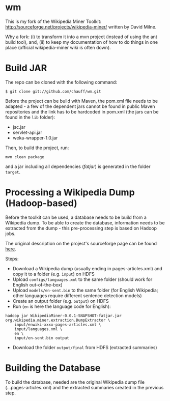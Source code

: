 wm
==

This is my fork of the Wikipedia Miner Toolkit: http://sourceforge.net/projects/wikipedia-miner/ written by David Milne.

Why a fork: (i) to transform it into a mvn project (instead of using the ant build tool), and, (ii) to keep my documentation of how to do things in one place (official wikipedia-miner wiki is often down).


Build JAR
=========

The repo can be cloned with the following command:

```
$ git clone git://github.com/chauff/wm.git
```

Before the project can be build with Maven, the pom.xml file needs to be adapted - a few of the dependent jars cannot be found in public Maven repositories and the link has to be hardcoded in pom.xml (the jars can be found in the `lib` folder):
+ jsc.jar
+ servlet-api.jar
+ weka-wrapper-1.0.jar

Then, to build the project, run:

```
mvn clean package
```

and a jar including all dependencies (*fatjar*) is generated in the folder `target`.



Processing a Wikipedia Dump (Hadoop-based)
==========================================
Before the toolkit can be used, a database needs to be build from a Wikipedia dump. To be able to create the database, information needs to be extracted from the dump - this pre-processing step is based on Hadoop jobs.

The original description on the project's sourceforge page can be found [here](http://sourceforge.net/apps/mediawiki/wikipedia-miner/index.php?title=Extraction).

Steps:

+ Download a Wikipedia dump (usually ending in pages-articles.xml) and copy it to a folder (e.g. `input`) on HDFS
+ Upload `configs/languages.xml` to the same folder (should work for English out-of-the-box)
+ Upload `models/en-sent.bin` to the same folder (for English Wikipedia; other languages require different sentence detection models)
+ Create an output folder (e.g. `output`) on HDFS
+ Run (`en` is here the language code for English): 

```
hadoop jar WikipediaMiner-0.0.1-SNAPSHOT-fatjar.jar org.wikipedia.miner.extraction.DumpExtractor \
	input/enwiki-xxxx-pages-articles.xml \
	input/languages.xml \
	en \
	input/en-sent.bin output
```

+ Download the folder `output/final` from HDFS (extracted summaries)


Building the Database
=====================
To build the database, needed are the original Wikipedia dump file (...pages-articles.xml) and the extracted summaries created in the previous step. 







